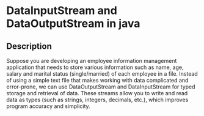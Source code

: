 # DataInputStream and DataOutputStream in java

## Description
Suppose you are developing an employee information
management application that needs to store various
information such as name, age, salary and marital
status (single/married) of each employee in a file. 
Instead of using a simple text file that makes working with
data complicated and error-prone, we can use DataOutputStream
and DataInputStream for typed storage and retrieval of data. 
These streams allow you to write and read data 
as types (such as strings, integers, decimals, etc.), 
which improves program accuracy and simplicity.